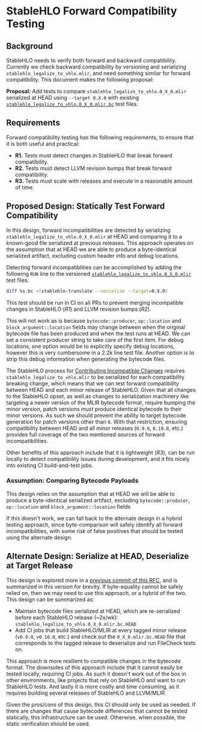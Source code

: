 # StableHLO Forward Compatibility Testing

## Background

StableHLO needs to verify both forward and backward compatibility. Currently we
check backward compatibility by versioning and serializing
`stablehlo_legalize_to_vhlo.mlir`, and need something similar for forward
compatibility. This document makes the following proposal:

**Proposal:** Add tests to compare `stablehlo_legalize_to_vhlo.0_X_0.mlir`
serialized at HEAD using `--target 0.X.0` with existing [`stablehlo_legalize_to_vhlo.0_X_0.mlir.bc`](https://github.com/openxla/stablehlo/blob/main/stablehlo/tests/stablehlo_legalize_to_vhlo.0_9_0.mlir.bc)
test files.

## Requirements

Forward compatibility testing has the following requirements, to ensure that it
is both useful and practical:

* **R1.** Tests must detect changes in StableHLO that break forward compatibility.
* **R2.** Tests must detect LLVM revision bumps that break forward compatibility.
* **R3.** Tests must scale with releases and execute in a reasonable amount
of time.

## Proposed Design: Statically Test Forward Compatibility

In this design, forward incompatibilities are detected by serializing
`stablehlo_legalize_to_vhlo.0_X_0.mlir` at HEAD and comparing it to a
known-good file serialized at previous releases. This approach
operates on the assumption that at HEAD we are able to produce a byte-identical
serialized artifact, excluding custom header info and debug locations.

Detecting forward incompatiblities can be accomplished by adding the following
`RUN` line to the versioned [`stablehlo_legalize_to_vhlo.0_X_0.mlir`](https://github.com/search?q=repo%3Aopenxla%2Fstablehlo+path%3A**%2Fstablehlo_legalize_to_vhlo.0_*&type=code)
test files.

```bash
diff %s.bc <(stablehlo-translate --serialize --target=0.X.0)
```

This test should be run in CI on all PRs to prevent merging incompatible changes
in StableHLO (_R1_) and LLVM revision bumps (_R2_).

This will not work as is because `bytecode::producer`, `op::location` and
`block_argument::location` fields may change between when the original bytecode
file has been produced and when the test runs at HEAD. We can set a consistent
producer string to take care of the first item. For debug locations, one option
would be to explicitly specify debug locations, however this is very cumbersome
in a 2.2k line test file. Another option is to strip this debug information
when generating the bytecode files.

The StableHLO process for [Contributing Incompatible Changes](https://github.com/openxla/stablehlo/blob/main/docs/vhlo.md#add-versioned-serialization-test)
requires `stablehlo_legalize_to_vhlo.mlir` to be serialized for each
compatibility breaking change, which means that we can test forward
compatibility between HEAD and each minor release of StableHLO. Given that
all changes to the StableHLO opset, as well as changes to serialization
machinery like targeting a newer version of the MLIR bytecode format, require
bumping the minor version, patch versions _must_ produce identical bytecode to
their minor versions. As such we should prevent the ability to target bytecode
generation for patch versions other than `0`. With that restriction, ensuring
compatibility between HEAD and all minor releases (`0.9.0`, `0.10.0`, etc.)
provides full coverage of the two mentioned sources of forward
incompatibilities.

Other benefits of this approach include that it is lightweight (_R3_), can be run
locally to detect compatibility issues during development, and it fits nicely into
existing CI build-and-test jobs.

### Assumption: Comparing Bytecode Payloads

This design relies on the assumption that at HEAD we will be able to produce
a byte-identical serialized artifact, excluding `bytecode::producer`,
`op::location` and `block_argument::location` fields

If this doesn't work, we can fall back to the alternate design in a hybrid
testing approach, since byte-comparison will safely identify all forward
incompatibilities, with some risk of false positives that should be tested
using the alternate design.

## Alternate Design: Serialize at HEAD, Deserialize at Target Release

This design is explored more in a [previous commit of this RFC](https://github.com/openxla/stablehlo/blob/0792eb75e85c54f9d106878569b088d03c568b70/rfcs/20230517-forward-compatibility-testing.md#preferred-design-serialize-at-head-deserialize-at-target-release),
and is summarized in this version for brevity. If byte-equality cannot be safely
relied on, then we may need to use this approach, or a hybrid of the two. This
design can be summarized as:

* Maintain bytecode files serialized at HEAD, which are re-serialized before
  each StableHLO release (~2x/wk):
  `stablehlo_legalize_to_vhlo.0_X_0.mlir.bc.HEAD`
* Add CI jobs that build StableHLO/MLIR at every tagged minor release
  (`v0.9.0`, `v0.10.0`, etc.) and check out the `0_X_0.mlir.bc.HEAD` file that
  corresponds to the tagged release to deserialize and run FileCheck tests on.

This approach is more resilient to compatible changes in the bytecode format.
The downsides of this approach include that it cannot easily be tested locally,
requiring CI jobs. As such it doesn't work out of the box in other environments,
like projects that rely on StableHLO and want to run StableHLO tests. And
lastly it is more costly and time consuming, as it requires building several
releases of StableHLO and LLVM/MLIR.

Given the pros/cons of this design, this CI should only be used as needed.
If there are changes that cause bytecode differences that cannot be tested
statically, this infrastructure can be used. Otherwise, when possible, the
static verification should be used.
